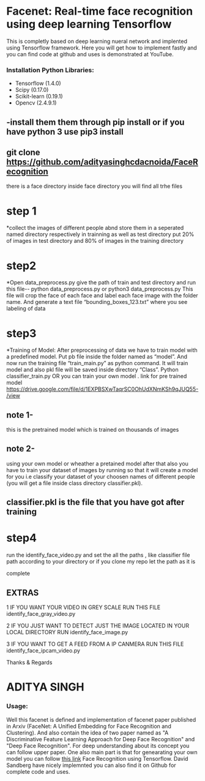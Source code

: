# Facenet: Real-time face recognition using deep learning Tensorflow 

This is completly based on deep learning nueral network and implented using Tensorflow framework. Here you will get how to implement fastly and you can find code at github and uses is demonstrated at YouTube.

### Installation Python Libraries:

- Tensorflow (1.4.0)
- Scipy (0.17.0)
- Scikit-learn (0.19.1)
- Opencv (2.4.9.1)

## -install them them through pip install or if you have python 3 use pip3 install

## git clone https://github.com/adityasinghcdacnoida/FaceRecognition
there is a face directory 
inside face directory you will find all trhe files


# step 1
*collect the images of different people abnd store them in  a seperated named directory respectively in trainning as well as test directory
put 20% of images in test directory and 80% of images in the training directory

# step2 
*Open data_preprocess.py give the path of train and test directory and run this file-- python data_preprocess.py or python3 data_preprocess.py 
This file will crop the face of each face and label each face image with the folder name. And generate a text file “bounding_boxes_123.txt” where you see labeling of data

# step3

*Training of Model: After preprocessing of data we have to train model with a predefined model. Put pb file inside the folder named as “model”. 
And now run the training file “train_main.py” as python command. It will train model and also pkl file will be saved inside directory “Class”. Python classifier_train.py
 OR you can train your own model .
link for pre trained model https://drive.google.com/file/d/1EXPBSXwTaqrSC0OhUdXNmKSh9qJUQ55-/view

## note 1- 
this is the pretrained model which is trained on thousands of images 
## note 2-
using your own model or wheather a pretained model after that also  you have to train your dataset of images by running so that it will create a model for you i.e classify your dataset of your choosen names of different people (you will get a file inside class directory classifier.pkl).
## classifier.pkl is the file that you have got after training

# step4
run the identify_face_video.py and set the all the paths , like classifier file path according to your directory or if you clone my repo let the path as it is

complete

## EXTRAS
1
IF YOU WANT YOUR VIDEO IN GREY SCALE
 RUN THIS FILE  identify_face_gray_video.py

2
IF YOU JUST WANT TO DETECT JUST THE IMAGE LOCATED IN YOUR LOCAL DIRECTORY RUN identify_face_image.py

3
IF YOU WANT TO GET A FEED FROM A IP CANMERA  RUN THIS FILE identify_face_ipcam_video.py

Thanks & Regards
# ADITYA SINGH

### Usage:

Well this facenet is defined and implementation of facenet paper published in Arxiv (FaceNet: A Unified Embedding for Face Recognition and Clustering). And also contain the idea of two paper named as "A Discriminative Feature Learning Approach for Deep Face Recognition" and "Deep Face Recognition". For deep understanding about its concept you can follow upper paper. One also main part is that for genearating your own model you can follow [this link](https://github.com/davidsandberg/facenet) Face Recognition using Tensorflow. David Sandberg have nicely implemnted you can also find it on Github for complete code and uses.



